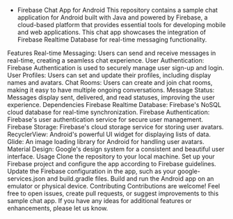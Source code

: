 - Firebase Chat App for Android
This repository contains a sample chat application for Android built with Java and powered by Firebase, a cloud-based platform that provides essential tools for developing mobile and web applications. This chat app showcases the integration of Firebase Realtime Database for real-time messaging functionality.

Features
Real-time Messaging: Users can send and receive messages in real-time, creating a seamless chat experience.
User Authentication: Firebase Authentication is used to securely manage user sign-up and login.
User Profiles: Users can set and update their profiles, including display names and avatars.
Chat Rooms: Users can create and join chat rooms, making it easy to have multiple ongoing conversations.
Message Status: Messages display sent, delivered, and read statuses, improving the user experience.
Dependencies
Firebase Realtime Database: Firebase's NoSQL cloud database for real-time synchronization.
Firebase Authentication: Firebase's user authentication service for secure user management.
Firebase Storage: Firebase's cloud storage service for storing user avatars.
RecyclerView: Android's powerful UI widget for displaying lists of data.
Glide: An image loading library for Android for handling user avatars.
Material Design: Google's design system for a consistent and beautiful user interface.
Usage
Clone the repository to your local machine.
Set up your Firebase project and configure the app according to Firebase guidelines.
Update the Firebase configuration in the app, such as your google-services.json and build.gradle files.
Build and run the Android app on an emulator or physical device.
Contributing
Contributions are welcome! Feel free to open issues, create pull requests, or suggest improvements to this sample chat app. If you have any ideas for additional features or enhancements, please let us know.

